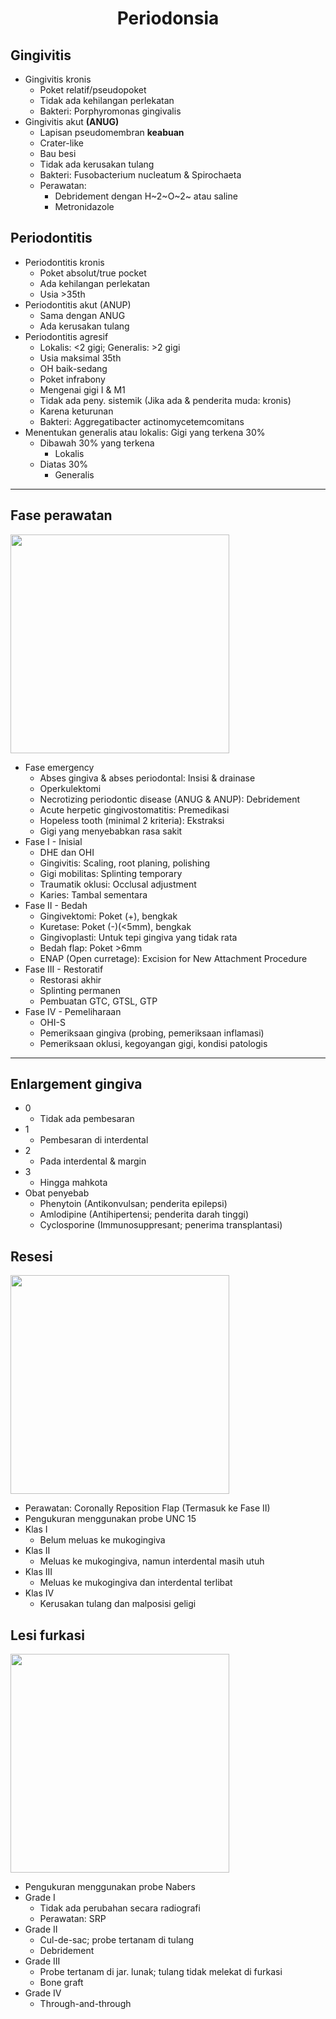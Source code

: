# <center>Periodonsia</center>

## Gingivitis

- Gingivitis kronis
	- Poket relatif/pseudopoket
	- Tidak ada kehilangan perlekatan
	- Bakteri: Porphyromonas gingivalis
- Gingivitis akut **(ANUG)**
	- Lapisan pseudomembran **keabuan**
	- Crater-like
	- Bau besi
	- Tidak ada kerusakan tulang
	- Bakteri: Fusobacterium nucleatum & Spirochaeta
	- Perawatan:
		- Debridement dengan H~2~O~2~ atau saline
		- Metronidazole

## Periodontitis

- Periodontitis kronis
	- Poket absolut/true pocket
	- Ada kehilangan perlekatan
	- Usia &gt;35th
- Periodontitis akut (ANUP)
	- Sama dengan ANUG
	- Ada kerusakan tulang
- Periodontitis agresif
	- Lokalis: &lt;2 gigi; Generalis: &gt;2 gigi
	- Usia maksimal 35th
	- OH baik-sedang
	- Poket infrabony
	- Mengenai gigi I & M1
	- Tidak ada peny. sistemik (Jika ada & penderita muda: kronis)
	- Karena keturunan
	- Bakteri: Aggregatibacter actinomycetemcomitans
- Menentukan generalis atau lokalis: Gigi yang terkena 30%
	- Dibawah 30% yang terkena
		- Lokalis
	- Diatas 30%
		- Generalis

---

## Fase perawatan

<img src="../../_resources/Untitled-2024-10-29-0849.png" width="350" class="jop-noMdConv">

- Fase emergency
	- Abses gingiva & abses periodontal: Insisi & drainase
	- Operkulektomi
	- Necrotizing periodontic disease (ANUG & ANUP): Debridement
	- Acute herpetic gingivostomatitis: Premedikasi
	- Hopeless tooth (minimal 2 kriteria): Ekstraksi
	- Gigi yang menyebabkan rasa sakit
- Fase I - Inisial
	- DHE dan OHI
	- Gingivitis: Scaling, root planing, polishing
	- Gigi mobilitas: Splinting temporary
	- Traumatik oklusi: Occlusal adjustment
	- Karies: Tambal sementara
- Fase II - Bedah
	- Gingivektomi: Poket (+), bengkak
	- Kuretase: Poket (-)(&lt;5mm), bengkak
	- Gingivoplasti: Untuk tepi gingiva yang tidak rata
	- Bedah flap: Poket &gt;6mm
	- ENAP (Open curretage): Excision for New Attachment Procedure
- Fase III - Restoratif
	- Restorasi akhir
	- Splinting permanen
	- Pembuatan GTC, GTSL, GTP
- Fase IV - Pemeliharaan
	- OHI-S
	- Pemeriksaan gingiva (probing, pemeriksaan inflamasi)
	- Pemeriksaan oklusi, kegoyangan gigi, kondisi patologis

---

## Enlargement gingiva

- 0
	- Tidak ada pembesaran
- 1
	- Pembesaran di interdental
- 2
	- Pada interdental & margin
- 3
	- Hingga mahkota
 - Obat penyebab
	 - Phenytoin (Antikonvulsan; penderita epilepsi)
	 - Amlodipine (Antihipertensi; penderita darah tinggi)
	 - Cyclosporine (Immunosuppresant; penerima transplantasi)

## Resesi

<img src="../../_resources/918b3b3bf7f69ca2527dec6cf12dd0fa.png" width="350" class="jop-noMdConv">

- Perawatan: Coronally Reposition Flap (Termasuk ke Fase II)
- Pengukuran menggunakan probe UNC 15
- Klas I
	- Belum meluas ke mukogingiva
- Klas II
	- Meluas ke mukogingiva, namun interdental masih utuh
- Klas III
	- Meluas ke mukogingiva dan interdental terlibat
- Klas IV
	- Kerusakan tulang dan malposisi geligi
 
## Lesi furkasi

<img src="../../_resources/26c5fefc814fa48b982dd7331ed3a4d1.png" width="350" class="jop-noMdConv">

- Pengukuran menggunakan probe Nabers
- Grade I
	- Tidak ada perubahan secara radiografi
	- Perawatan: SRP
- Grade II
	- Cul-de-sac; probe tertanam di tulang
	- Debridement
- Grade III
	- Probe tertanam di jar. lunak; tulang tidak melekat di furkasi
	- Bone graft
- Grade IV
	- Through-and-through
